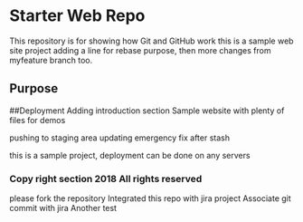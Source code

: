 # Starter Web Repo

This repository is for showing how Git and GitHub work
this is a sample web site project
adding a line for rebase purpose, then more changes from myfeature branch too.
## Purpose
##Deployment
Adding introduction section 
Sample website with plenty of files for demos

pushing to staging area
updating emergency fix after stash 

this is a sample project, deployment can be done on any servers
### Copy right section 2018 All rights reserved

please fork the repository
Integrated this repo with jira project
Associate git commit with jira
Another test
